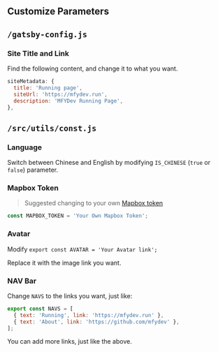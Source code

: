 ## Customize Parameters 

## `/gatsby-config.js`

### Site Title and Link

Find the following content, and change it to what you want.

```javascript
siteMetadata: {
  title: 'Running page',
  siteUrl: 'https://mfydev.run',
  description: 'MFYDev Running Page',
},
```

## `/src/utils/const.js`

### Language

Switch between Chinese and English by modifying `IS_CHINESE` (`true` or `false`) parameter.

### Mapbox Token

> Suggested changing to your own [Mapbox token](https://www.mapbox.com/)

```javascript
const MAPBOX_TOKEN = 'Your Own Mapbox Token';
```

### Avatar

Modify `export const AVATAR = 'Your Avatar link';`

Replace it with the image link you want.

### NAV Bar

Change `NAVS`  to the links you want, just like:

```javascript
export const NAVS = [
  { text: 'Running', link: 'https://mfydev.run' },
  { text: 'About', link: 'https://github.com/mfydev' },
];
```

You can add more links, just like the above.
